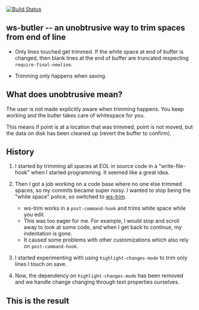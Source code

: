 [![Build Status](https://travis-ci.org/lewang/ws-butler.png)](http://travis-ci.org/lewang/ws-butler)

## ws-butler -- an unobtrusive way to trim spaces from end of line

- Only lines touched get trimmed.  If the white space at end of buffer is
  changed, then blank lines at the end of buffer are truncated respecting
  `require-final-newline`.

- Trimming only happens when saving.

## What does unobtrusive mean?

The user is not made explicitly aware when trimming happens.  You keep working
and the butler takes care of whitespace for you.

This means if point is at a location that was trimmed, point is not moved, but
the data on disk has been cleaned up (revert the buffer to confirm).

## History

1. I started by trimming all spaces at EOL in source code in a
   "write-file-hook" when I started programming.  It seemed like a great idea.

2. Then I got a job working on a code base where no one else trimmed spaces,
   so my commits became super noisy.  I wanted to stop being the "white space"
   police, so switched to [ws-trim][].
    * ws-trim works in a `post-command-hook` and trims white space while you
      edit.
    * This was too eager for me. For example, I would stop and scroll away to
      look at some code, and when I get back to continue, my indentation is
      gone.
    * It caused some problems with other customizations which also rely on
      `post-command-hook`.

3. I started experimenting with using `highlight-changes-mode` to trim only
   lines I touch on save.

4. Now, the dependency on `highlight-changes-mode` has been removed and we
   handle change changing through text properties ourselves.


## This is the result

[ws-trim]: ftp://ftp.lysator.liu.se/pub/emacs/ws-trim.el
